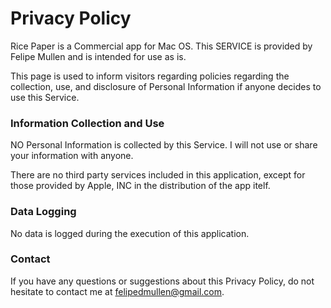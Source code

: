 # Privacy Policy

Rice Paper is a Commercial app for Mac OS. This SERVICE is provided by Felipe Mullen and is intended for use as is.

This page is used to inform visitors regarding policies regarding the collection, use, and disclosure of Personal Information if anyone decides to use this Service.

### Information Collection and Use

NO Personal Information is collected by this Service. I will not use or share your information with anyone.

There are no third party services included in this application, except for those provided by Apple, INC in the distribution of the app itelf.

### Data Logging

No data is logged during the execution of this application.

### Contact

If you have any questions or suggestions about this Privacy Policy, do not hesitate to contact me at felipedmullen@gmail.com.